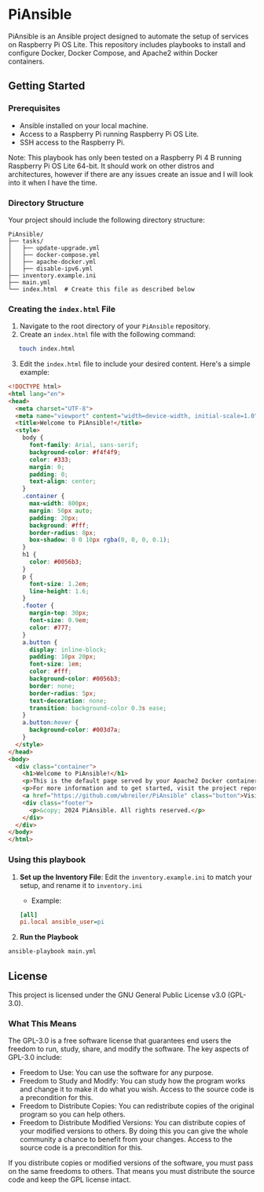 # PiAnsible

PiAnsible is an Ansible project designed to automate the setup of services on Raspberry Pi OS Lite. This repository includes playbooks to install and configure Docker, Docker Compose, and Apache2 within Docker containers.

## Getting Started

### Prerequisites

- Ansible installed on your local machine.
- Access to a Raspberry Pi running Raspberry Pi OS Lite.
- SSH access to the Raspberry Pi.

Note: This playbook has only been tested on a Raspberry Pi 4 B running Raspberry Pi OS Lite 64-bit. It should work on other distros and architectures, however if there are any issues create an issue and I will look into it when I have the time.

### Directory Structure

Your project should include the following directory structure:

```
PiAnsible/
├── tasks/
│   ├── update-upgrade.yml
│   ├── docker-compose.yml
│   ├── apache-docker.yml
│   ├── disable-ipv6.yml
├── inventory.example.ini
├── main.yml
└── index.html  # Create this file as described below
```

### Creating the `index.html` File

1. Navigate to the root directory of your `PiAnsible` repository.
2. Create an `index.html` file with the following command:

```bash
   touch index.html
```

3. Edit the `index.html` file to include your desired content. Here's a simple example:

```html
<!DOCTYPE html>
<html lang="en">
<head>
  <meta charset="UTF-8">
  <meta name="viewport" content="width=device-width, initial-scale=1.0">
  <title>Welcome to PiAnsible!</title>
  <style>
    body {
      font-family: Arial, sans-serif;
      background-color: #f4f4f9;
      color: #333;
      margin: 0;
      padding: 0;
      text-align: center;
    }
    .container {
      max-width: 800px;
      margin: 50px auto;
      padding: 20px;
      background: #fff;
      border-radius: 8px;
      box-shadow: 0 0 10px rgba(0, 0, 0, 0.1);
    }
    h1 {
      color: #0056b3;
    }
    p {
      font-size: 1.2em;
      line-height: 1.6;
    }
    .footer {
      margin-top: 30px;
      font-size: 0.9em;
      color: #777;
    }
    a.button {
      display: inline-block;
      padding: 10px 20px;
      font-size: 1em;
      color: #fff;
      background-color: #0056b3;
      border: none;
      border-radius: 5px;
      text-decoration: none;
      transition: background-color 0.3s ease;
    }
    a.button:hover {
      background-color: #003d7a;
    }
  </style>
</head>
<body>
  <div class="container">
    <h1>Welcome to PiAnsible!</h1>
    <p>This is the default page served by your Apache2 Docker container. PiAnsible is an Ansible project designed to automate the setup of services on Raspberry Pi OS Lite.</p>
    <p>For more information and to get started, visit the project repository on GitHub.</p>
    <a href="https://github.com/wbreiler/PiAnsible" class="button">Visit GitHub Repository</a>
    <div class="footer">
      <p>&copy; 2024 PiAnsible. All rights reserved.</p>
    </div>
  </div>
</body>
</html>
```

### Using this playbook

1. **Set up the Inventory File**: Edit the `inventory.example.ini` to match your setup, and rename it to `inventory.ini`
    - Example:

    ```ini
    [all]
    pi.local ansible_user=pi
    ```

2. **Run the Playbook**
  
  ```bash
  ansible-playbook main.yml
  ```

## License

This project is licensed under the GNU General Public License v3.0 (GPL-3.0).

### What This Means

The GPL-3.0 is a free software license that guarantees end users the freedom to run, study, share, and modify the software. The key aspects of GPL-3.0 include:

- Freedom to Use: You can use the software for any purpose.
- Freedom to Study and Modify: You can study how the program works and change it to make it do what you wish. Access to the source code is a precondition for this.
- Freedom to Distribute Copies: You can redistribute copies of the original program so you can help others.
- Freedom to Distribute Modified Versions: You can distribute copies of your modified versions to others. By doing this you can give the whole community a chance to benefit from your changes. Access to the source code is a precondition for this.

If you distribute copies or modified versions of the software, you must pass on the same freedoms to others. That means you must distribute the source code and keep the GPL license intact.
